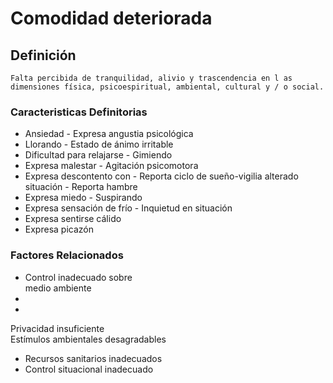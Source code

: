 # Comodidad deteriorada
## Definición
	Falta percibida de tranquilidad, alivio y trascendencia en l as dimensiones física, psicoespiritual, ambiental, cultural y / o social.

### Caracteristicas Definitorias
- Ansiedad  - Expresa angustia psicológica  
- Llorando  - Estado de ánimo irritable  
- Dificultad para relajarse  - Gimiendo  
- Expresa malestar  - Agitación psicomotora  
- Expresa descontento con  - Reporta ciclo de sueño-vigilia 
alterado  
 situación  - Reporta hambre  
- Expresa miedo  - Suspirando  
- Expresa sensación de frío  - Inquietud en situación  
- Expresa sentirse cálido   
- Expresa picazón

### Factores Relacionados
- Control inadecuado sobre   
medio ambiente    
-  
-   
Privacidad insuficiente   
Estímulos ambientales 
desagradables   
- Recursos sanitarios inadecuados   
- Control situacional inadecuado

